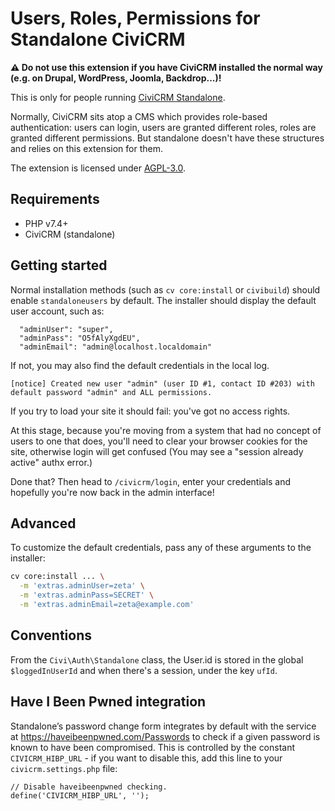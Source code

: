 # Users, Roles, Permissions for Standalone CiviCRM

**⚠️ Do not use this extension if you have CiviCRM installed the normal way (e.g. on Drupal, WordPress, Joomla, Backdrop...)!**

This is only for people running [CiviCRM Standalone](https://github.com/civicrm/civicrm-standalone/).

Normally, CiviCRM sits atop a CMS which provides role-based authentication: users can login, users are granted different roles, roles are granted different permissions. But standalone doesn't have these structures and relies on this extension for them.

The extension is licensed under [AGPL-3.0](LICENSE.txt).

## Requirements

* PHP v7.4+
* CiviCRM (standalone)

## Getting started

Normal installation methods (such as `cv core:install` or `civibuild`) should enable `standaloneusers` by default.
The installer should display the default user account, such as:

```
  "adminUser": "super",
  "adminPass": "O5fAlyXgdEU",
  "adminEmail": "admin@localhost.localdomain"
```

If not, you may also find the default credentials in the local log.

```
[notice] Created new user "admin" (user ID #1, contact ID #203) with default password "admin" and ALL permissions.
```

If you try to load your site it should fail: you've got no access rights.

At this stage, because you're moving from a system that had no concept of users to one that does, you'll need to clear your browser cookies for the site, otherwise login will get confused (You may see a "session already active" authx error.)

Done that? Then head to `/civicrm/login`, enter your credentials and hopefully you're now back in the admin interface!

## Advanced

To customize the default credentials, pass any of these arguments to the installer:

```bash
cv core:install ... \
  -m 'extras.adminUser=zeta' \
  -m 'extras.adminPass=SECRET' \
  -m 'extras.adminEmail=zeta@example.com'
```

## Conventions

From the `Civi\Auth\Standalone` class, the User.id is stored in the global `$loggedInUserId` and when there's a session, under the key `ufId`.

## Have I Been Pwned integration

Standalone’s password change form integrates by default with the service at https://haveibeenpwned.com/Passwords
to check if a given password is known to have been compromised. This is controlled by the constant
`CIVICRM_HIBP_URL` - if you want to disable this, add this line to your `civicrm.settings.php` file:

    // Disable haveibeenpwned checking.
    define('CIVICRM_HIBP_URL', '');

